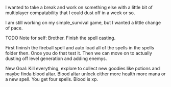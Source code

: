 

I wanted to take a break and work on something else with a little bit of multiplayer compatability that I could dust off in a week or so.

I am still working on my simple_survival game, but I wanted a little change of pace.

TODO Note for self: Brother. Finish the spell casting.

First fininsh the fireball spell and auto load all of the spells in the spells folder then.
Once you do that test it. Then we can move on to actually dusting off level generation and adding enemys.

New Goal: Kill everything, explore to collect new goodies like potions and maybe finda blood altar.
Blood altar unlock either more health more mana or a new spell. You get four spells.
Blood is xp.